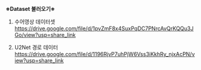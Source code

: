  <b>※Dataset 불러오기※</b>

1. 수어영상 데이터셋
https://drive.google.com/file/d/1pvZmF8x4SuxPqDC7PNrcAvQrKQQu3JGo/view?usp=share_link

2. U2Net 경로 데이터
https://drive.google.com/file/d/1196RjvP7uhPjW6Vss3iKkhRy_njxAcPN/view?usp=share_link  

